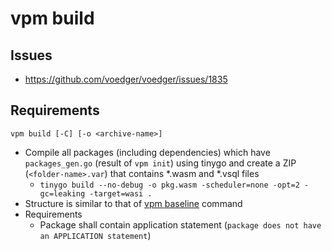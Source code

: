 # vpm build

## Issues

- https://github.com/voedger/voedger/issues/1835

## Requirements

`vpm build [-C] [-o <archive-name>]`
- Compile all packages (including dependencies) which have `packages_gen.go` (result of `vpm init`) using tinygo and create a ZIP (`<folder-name>.var`) that contains *.wasm and *.vsql files
  - `tinygo build --no-debug -o pkg.wasm -scheduler=none -opt=2 -gc=leaking -target=wasi .`
- Structure is similar to that of [vpm baseline](https://github.com/voedger/voedger/issues/1057) command
- Requirements
  - Package shall contain application statement (`package does not have an APPLICATION statement`)
  
  
   
